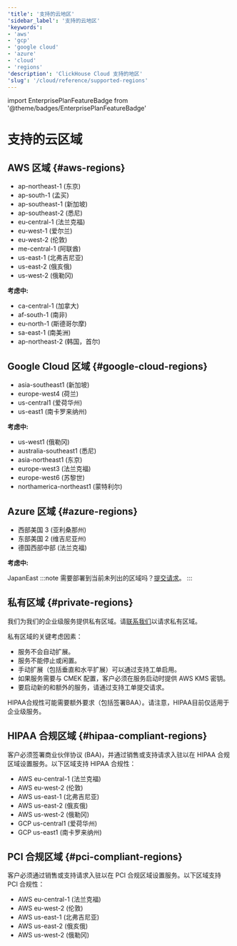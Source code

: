 ```yaml
---
'title': '支持的云地区'
'sidebar_label': '支持的云地区'
'keywords':
- 'aws'
- 'gcp'
- 'google cloud'
- 'azure'
- 'cloud'
- 'regions'
'description': 'ClickHouse Cloud 支持的地区'
'slug': '/cloud/reference/supported-regions'
---
```


import EnterprisePlanFeatureBadge from '@theme/badges/EnterprisePlanFeatureBadge'

# 支持的云区域

## AWS 区域 {#aws-regions}

- ap-northeast-1 (东京)
- ap-south-1 (孟买)
- ap-southeast-1 (新加坡)
- ap-southeast-2 (悉尼)
- eu-central-1 (法兰克福)
- eu-west-1 (爱尔兰)
- eu-west-2 (伦敦)
- me-central-1 (阿联酋)
- us-east-1 (北弗吉尼亚)
- us-east-2 (俄亥俄)
- us-west-2 (俄勒冈)

**考虑中:**
- ca-central-1 (加拿大)
- af-south-1 (南非)
- eu-north-1 (斯德哥尔摩)
- sa-east-1 (南美洲)
- ap-northeast-2 (韩国，首尔)

## Google Cloud 区域 {#google-cloud-regions}

- asia-southeast1 (新加坡)
- europe-west4 (荷兰)
- us-central1 (爱荷华州)
- us-east1 (南卡罗来纳州)

**考虑中:**

- us-west1 (俄勒冈)
- australia-southeast1 (悉尼)
- asia-northeast1 (东京)
- europe-west3 (法兰克福)
- europe-west6 (苏黎世)
- northamerica-northeast1 (蒙特利尔)

## Azure 区域 {#azure-regions}

- 西部美国 3 (亚利桑那州)
- 东部美国 2 (维吉尼亚州)
- 德国西部中部 (法兰克福)

**考虑中:**

JapanEast
:::note 
需要部署到当前未列出的区域吗？[提交请求](https://clickhouse.com/pricing?modal=open)。 
:::

## 私有区域 {#private-regions}

<EnterprisePlanFeatureBadge feature="Private regions feature"/>

我们为我们的企业级服务提供私有区域。请[联系我们](https://clickhouse.com/company/contact)以请求私有区域。

私有区域的关键考虑因素：
- 服务不会自动扩展。
- 服务不能停止或闲置。
- 手动扩展（包括垂直和水平扩展）可以通过支持工单启用。
- 如果服务需要与 CMEK 配置，客户必须在服务启动时提供 AWS KMS 密钥。
- 要启动新的和额外的服务，请通过支持工单提交请求。
  
HIPAA合规性可能需要额外要求（包括签署BAA）。请注意，HIPAA目前仅适用于企业级服务。

## HIPAA 合规区域 {#hipaa-compliant-regions}

<EnterprisePlanFeatureBadge feature="HIPAA" support="true"/>

客户必须签署商业伙伴协议 (BAA)，并通过销售或支持请求入驻以在 HIPAA 合规区域设置服务。以下区域支持 HIPAA 合规性：
- AWS eu-central-1 (法兰克福)
- AWS eu-west-2 (伦敦)
- AWS us-east-1 (北弗吉尼亚)
- AWS us-east-2 (俄亥俄)
- AWS us-west-2 (俄勒冈)
- GCP us-central1 (爱荷华州)
- GCP us-east1 (南卡罗来纳州)

## PCI 合规区域 {#pci-compliant-regions}

<EnterprisePlanFeatureBadge feature="PCI" support="true"/>

客户必须通过销售或支持请求入驻以在 PCI 合规区域设置服务。以下区域支持 PCI 合规性：
- AWS eu-central-1 (法兰克福)
- AWS eu-west-2 (伦敦)
- AWS us-east-1 (北弗吉尼亚)
- AWS us-east-2 (俄亥俄)
- AWS us-west-2 (俄勒冈)
